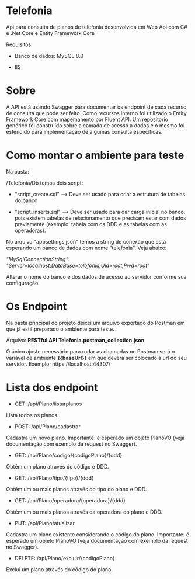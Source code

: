 # Telefonia
Api para consulta de planos de telefonia desenvolvida em Web Api com C# e .Net Core e Entity Framework Core

Requisitos:

* Banco de dados: MySQL 8.0

* IIS

# Sobre

A API está usando Swagger para documentar os endpoint de cada recurso de consulta que pode ser feito. Como recursos interno foi utilizado o Entity Framework Core com mapemanento por Fluent API. Um repositorio genérico foi construído sobre a camada de acesso a dados e o mesmo foi estendido para implementação de algumas consulta específicas.

# Como montar o ambiente para teste

Na pasta:

/Telefonia/Db temos dois script:

* "script_create.sql" --> Deve ser usado para criar a estrutura de tabelas do banco

* "script_inserts.sql" --> Deve ser usado para dar carga inicial no banco, pois existem tabelas de relacionamento que precisam estar com dados previamente (exemplo: tabela com os DDD e as tabelas com as operadoras).

No arquivo "appsettings.json" temos a string de conexão que está esperando um banco de dados com nome "telefonia". Veja abaixo:

*"MySqlConnectionString": "Server=localhost;DataBase=telefonia;Uid=root;Pwd=root"*

Alterar o nome do banco e dos dados de acesso ao servidor conforme sua configuração.

# Os Endpoint

Na pasta principal do projeto deixei um arquivo exportado do Postman em que já está preparado o ambiente para teste.

Arquivo: **RESTful API Telefonia.postman_collection.json**

O único ajuste necessário para rodar as chamadas no Postman será o variável de ambiente **{{baseUrl}}** em que deverá ser colocado a url do seu servidor. Exemplo: https://localhost:44307/

# Lista dos endpoint

* GET :/api/Plano/listarplanos

Lista todos os planos.

* POST: /api/Plano/cadastrar

Cadastra um novo plano. Importante: é esperado um objeto PlanoVO (veja documentação com exemplo da request no Swagger).

* GET: /api/Plano/codigo/{codigoPlano}/{ddd}

Obtém um plano através do código e DDD.

* GET: /api/Plano/tipo/{tipo}/{ddd}

Obtém um ou mais planos através do tipo do plano e DDD.

* GET: /api/Plano/operadora/{operadora}/{ddd}

Obtém um ou mais planos através da operadora do plano e DDD.

* PUT: /api/Plano/atualizar

Cadastra um plano existente considerando o código do plano. Importante: é esperado um objeto PlanoVO (veja documentação com exemplo da request no Swagger).

* DELETE: /api/Plano/excluir/{codigoPlano}

Exclui um plano através do código do plano.

